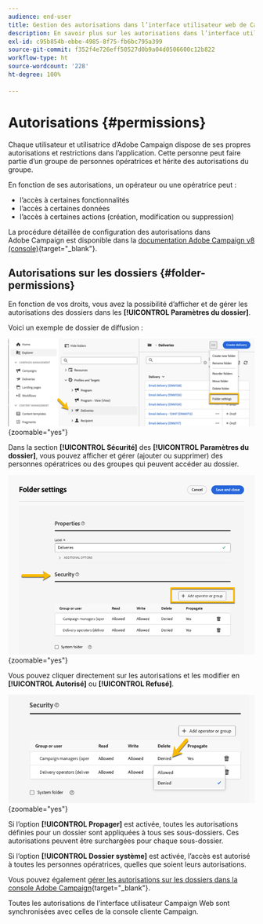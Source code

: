 ```yaml
---
audience: end-user
title: Gestion des autorisations dans l’interface utilisateur web de Campaign
description: En savoir plus sur les autorisations dans l’interface utilisateur web de Campaign
exl-id: c95b854b-ebbe-4985-8f75-fb6bc795a399
source-git-commit: f352f4e726eff50527d0b9a04d0506600c12b822
workflow-type: ht
source-wordcount: '228'
ht-degree: 100%

---
```



# Autorisations {#permissions}

Chaque utilisateur et utilisatrice d’Adobe Campaign dispose de ses propres autorisations et restrictions dans l’application. Cette personne peut faire partie d’un groupe de personnes opératrices et hérite des autorisations du groupe.

En fonction de ses autorisations, un opérateur ou une opératrice peut :

* l’accès à certaines fonctionnalités
* l’accès à certaines données
* l’accès à certaines actions (création, modification ou suppression)

La procédure détaillée de configuration des autorisations dans Adobe Campaign est disponible dans la [documentation Adobe Campaign v8 (console)](https://experienceleague.adobe.com/fr/docs/campaign/campaign-v8/admin/permissions/gs-permissions){target="_blank"}.

## Autorisations sur les dossiers {#folder-permissions}

En fonction de vos droits, vous avez la possibilité d’afficher et de gérer les autorisations des dossiers dans les **[!UICONTROL Paramètres du dossier]**.

Voici un exemple de dossier de diffusion :

![](assets/folder_settings.png){zoomable="yes"}

Dans la section **[!UICONTROL Sécurité]** des **[!UICONTROL Paramètres du dossier]**, vous pouvez afficher et gérer (ajouter ou supprimer) des personnes opératrices ou des groupes qui peuvent accéder au dossier.

![](assets/folder_security.png){zoomable="yes"}

Vous pouvez cliquer directement sur les autorisations et les modifier en **[!UICONTROL Autorisé]** ou **[!UICONTROL Refusé]**.

![](assets/folder_security_denied.png){zoomable="yes"}

Si l’option **[!UICONTROL Propager]** est activée, toutes les autorisations définies pour un dossier sont appliquées à tous ses sous-dossiers. Ces autorisations peuvent être surchargées pour chaque sous-dossier.

Si l’option **[!UICONTROL Dossier système]** est activée, l’accès est autorisé à toutes les personnes opératrices, quelles que soient leurs autorisations.

Vous pouvez également [gérer les autorisations sur les dossiers dans la console Adobe Campaign](https://experienceleague.adobe.com/fr/docs/campaign/campaign-v8/admin/permissions/folder-permissions){target="_blank"}.

Toutes les autorisations de l’interface utilisateur Campaign Web sont synchronisées avec celles de la console cliente Campaign.
